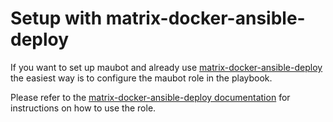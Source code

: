 # Setup with matrix-docker-ansible-deploy

If you want to set up maubot and already use [matrix-docker-ansible-deploy](https://github.com/spantaleev/matrix-docker-ansible-deploy) the easiest way is to configure the maubot role in the playbook.

Please refer to the [matrix-docker-ansible-deploy documentation](https://github.com/spantaleev/matrix-docker-ansible-deploy/blob/master/docs/configuring-playbook-bot-maubot.md) for instructions on how to use the role.

